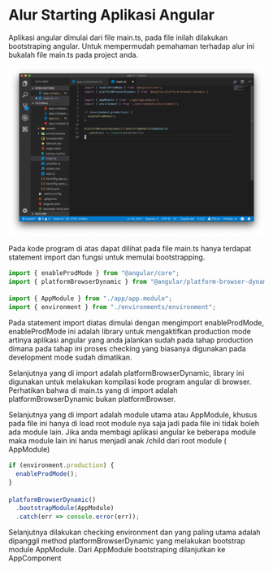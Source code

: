 # Alur Starting Aplikasi Angular

Aplikasi angular dimulai dari file main.ts, pada file inilah dilakukan bootstraping angular. Untuk mempermudah pemahaman terhadap alur ini bukalah file main.ts pada project anda.

![maints](diagrams/maints.png)

Pada kode program di atas dapat dilihat pada file main.ts hanya terdapat statement import dan fungsi untuk memulai bootstrapping.

```typescript
import { enableProdMode } from "@angular/core";
import { platformBrowserDynamic } from "@angular/platform-browser-dynamic";

import { AppModule } from "./app/app.module";
import { environment } from "./environments/environment";
```

Pada statement import diatas dimulai dengan mengimport enableProdMode, enableProdMode ini adalah library untuk mengaktifkan production mode artinya aplikasi angular yang anda jalankan sudah pada tahap production dimana pada tahap ini proses checking yang biasanya digunakan pada development mode sudah dimatikan.

Selanjutnya yang di import adalah platformBrowserDynamic, library ini digunakan untuk melakukan kompilasi kode program angular di browser. Perhatikan bahwa di main.ts yang di import adalah platformBrowserDynamic bukan platformBrowser.

Selanjutnya yang di import adalah module utama atau AppModule, khusus pada file ini hanya di load root module nya saja jadi pada file ini tidak boleh ada module lain. Jika anda membagi aplikasi angular ke beberapa module maka module lain ini harus menjadi anak /child dari root module ( AppModule)

```typescript
if (environment.production) {
  enableProdMode();
}

platformBrowserDynamic()
  .bootstrapModule(AppModule)
  .catch(err => console.error(err));
```

Selanjutnya dilakukan checking environment dan yang paling utama adalah dipanggil method platformBrowserDynamic yang melakukan bootstrap module AppModule. Dari AppModule bootstraping dilanjutkan ke AppComponent
